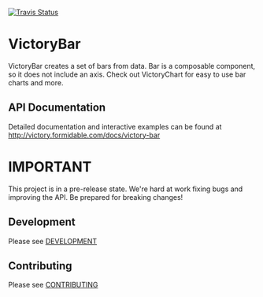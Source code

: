 [![Travis Status][trav_img]][trav_site]

VictoryBar
=============

VictoryBar creates a set of bars from data. Bar is a composable component, so it does not include an axis.  Check out VictoryChart for easy to use bar charts and more.

API Documentation
-----------------

Detailed documentation and interactive examples can be found at http://victory.formidable.com/docs/victory-bar

IMPORTANT
=========

This project is in a pre-release state. We're hard at work fixing bugs and improving the API. Be prepared for breaking changes!

## Development

Please see [DEVELOPMENT](https://github.com/FormidableLabs/builder-victory-component/blob/master/dev/DEVELOPMENT.md)

## Contributing

Please see [CONTRIBUTING](https://github.com/FormidableLabs/builder-victory-component/blob/master/dev/CONTRIBUTING.md)

[trav_img]: https://api.travis-ci.org/FormidableLabs/victory-bar.svg
[trav_site]: https://travis-ci.org/FormidableLabs/victory-bar
